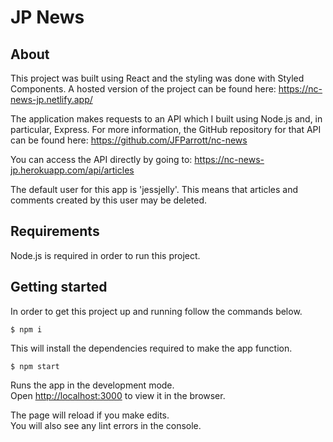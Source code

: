# JP News

## About

This project was built using React and the styling was done with Styled Components.
A hosted version of the project can be found here:
https://nc-news-jp.netlify.app/

The application makes requests to an API which I built using Node.js and, in particular, Express.
For more information, the GitHub repository for that API can be found here:
https://github.com/JFParrott/nc-news

You can access the API directly by going to:
https://nc-news-jp.herokuapp.com/api/articles

The default user for this app is 'jessjelly'. This means that articles and comments created by this user may be deleted.

## Requirements

Node.js is required in order to run this project.

## Getting started

In order to get this project up and running follow the commands below.

```
$ npm i
```

This will install the dependencies required to make the app function.

```
$ npm start
```

Runs the app in the development mode.<br />
Open [http://localhost:3000](http://localhost:3000) to view it in the browser.

The page will reload if you make edits.<br />
You will also see any lint errors in the console.
